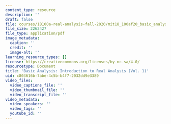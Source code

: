 ```yaml
---
content_type: resource
description: ''
draft: false
file: courses/18100a-real-analysis-fall-2020/mit18_100af20_basic_analysis.pdf
file_size: 2262427
file_type: application/pdf
image_metadata:
  caption: ''
  credit: ''
  image-alt: ''
learning_resource_types: []
license: https://creativecommons.org/licenses/by-nc-sa/4.0/
resourcetype: Document
title: 'Basic Analysis: Introduction to Real Analysis (Vol. 1)'
uid: c803616b-7abe-4c5b-b4f7-2032dd9e3389
video_files:
  video_captions_file: ''
  video_thumbnail_file: ''
  video_transcript_file: ''
video_metadata:
  video_speakers: ''
  video_tags: ''
  youtube_id: ''
---
```


